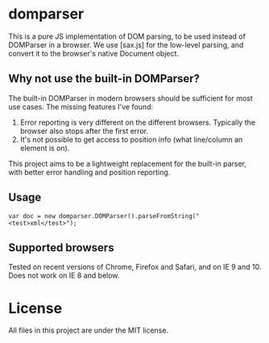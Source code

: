 # domparser

This is a pure JS implementation of DOM parsing, to be used instead of DOMParser in a browser. We use [sax.js] for
the low-level parsing, and convert it to the browser's native Document object.

## Why not use the built-in DOMParser?

The built-in DOMParser in modern browsers should be sufficient for most use cases. The missing features I've found:

1. Error reporting is very different on the different browsers. Typically the browser also stops after the first error.
2. It's not possible to get access to position info (what line/column an element is on).

This project aims to be a lightweight replacement for the built-in parser, with better error handling and position
reporting.

## Usage

    var doc = new domparser.DOMParser().parseFromString("<test>xml</test>");

## Supported browsers

Tested on recent versions of Chrome, Firefox and Safari, and on IE 9 and 10. Does not work on IE 8 and below.

# License

All files in this project are under the MIT license.

